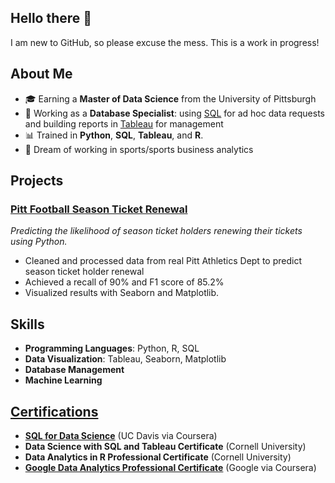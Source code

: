 ## Hello there 👋

I am new to GitHub, so please excuse the mess. This is a work in progress!

## About Me

- 🎓 Earning a **Master of Data Science** from the University of Pittsburgh
- 💼 Working as a **Database Specialist**: using [SQL](https://github.com/TravisRogan/SQL) for ad hoc data requests and building reports in [Tableau](https://public.tableau.com/app/profile/travis.rogan/vizzes) for management
- 📊 Trained in **Python**, **SQL**, **Tableau**, and **R**.
- 🏈 Dream of working in sports/sports business analytics

## Projects

### [Pitt Football Season Ticket Renewal](https://github.com/TravisRogan/pitt_athletics)
*Predicting the likelihood of season ticket holders renewing their tickets using Python.*

- Cleaned and processed data from real Pitt Athletics Dept to predict season ticket holder renewal
- Achieved a recall of 90% and F1 score of 85.2%
- Visualized results with Seaborn and Matplotlib.

## Skills
- **Programming Languages**: Python, R, SQL
- **Data Visualization**: Tableau, Seaborn, Matplotlib
- **Database Management**
- **Machine Learning**

## [Certifications](https://www.linkedin.com/in/travisrogan)
- **[SQL for Data Science](https://www.coursera.org/account/accomplishments/certificate/WMC6BJ3AN7KA)** (UC Davis via Coursera)
- **Data Science with SQL and Tableau Certificate** (Cornell University)
- **Data Analytics in R Professional Certificate** (Cornell University)
- **[Google Data Analytics Professional Certificate](https://coursera.org/share/4fecb45b99eacdfcad2c6a2f08809efb)** (Google via Coursera)


<!--
**TravisRogan/TravisRogan** is a ✨ _special_ ✨ repository because its `README.md` (this file) appears on your GitHub profile.

Here are some ideas to get you started:

- 🔭 I’m currently working on ...
- 🌱 I’m currently learning ...
- 👯 I’m looking to collaborate on ...
- 🤔 I’m looking for help with ...
- 💬 Ask me about ...
- 📫 How to reach me: ...
- 😄 Pronouns: ...
- ⚡ Fun fact: ...
-->

